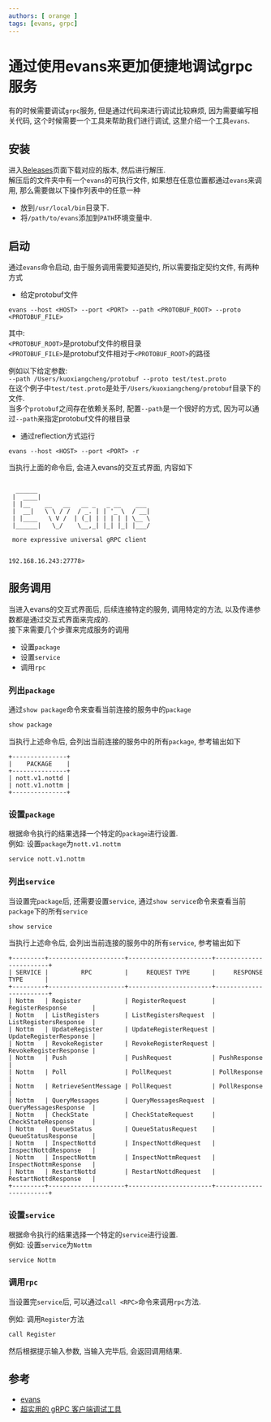 ```yaml
---
authors: [ orange ]
tags: [evans, grpc]
---
```


# 通过使用evans来更加便捷地调试grpc服务

有的时候需要调试`grpc`服务, 但是通过代码来进行调试比较麻烦, 因为需要编写相关代码, 这个时候需要一个工具来帮助我们进行调试,
这里介绍一个工具`evans`.

<!--truncate-->

## 安装

进入[Releases](https://github.com/ktr0731/evans/releases)页面下载对应的版本, 然后进行解压. <br/>
解压后的文件夹中有一个`evans`的可执行文件, 如果想在任意位置都通过`evans`来调用, 那么需要做以下操作列表中的任意一种

- 放到`/usr/local/bin`目录下.
- 将`/path/to/evans`添加到`PATH`环境变量中.

## 启动

通过`evans`命令启动, 由于服务调用需要知道契约, 所以需要指定契约文件, 有两种方式

- 给定protobuf文件

```log
evans --host <HOST> --port <PORT> --path <PROTOBUF_ROOT> --proto <PROTOBUF_FILE>
```

其中:<br/>
`<PROTOBUF_ROOT>`是protobuf文件的根目录<br/>
`<PROTOBUF_FILE>`是protobuf文件相对于`<PROTOBUF_ROOT>`的路径<br/>

例如以下给定参数:<br/>
`--path /Users/kuoxiangcheng/protobuf --proto test/test.proto`<br/>
在这个例子中`test/test.proto`是处于`/Users/kuoxiangcheng/protobuf`目录下的文件.<br/>
当多个`protobuf`之间存在依赖关系时, 配置`--path`是一个很好的方式, 因为可以通过`--path`来指定protobuf文件的根目录

- 通过reflection方式运行

```log
evans --host <HOST> --port <PORT> -r
```

当执行上面的命令后, 会进入evans的交互式界面, 内容如下

```log

  ______
 |  ____|
 | |__    __   __   __ _   _ __    ___
 |  __|   \ \ / /  / _. | | '_ \  / __|
 | |____   \ V /  | (_| | | | | | \__ \
 |______|   \_/    \__,_| |_| |_| |___/

 more expressive universal gRPC client


192.168.16.243:27778>
```

## 服务调用

当进入evans的交互式界面后, 后续连接特定的服务, 调用特定的方法, 以及传递参数都是通过交互式界面来完成的.<br/>
接下来需要几个步骤来完成服务的调用

- 设置`package`
- 设置`service`
- 调用`rpc`

### 列出`package`

通过`show package`命令来查看当前连接的服务中的`package`

```bash
show package
```

当执行上述命令后, 会列出当前连接的服务中的所有`package`, 参考输出如下

```log
+---------------+
|    PACKAGE    |
+---------------+
| nott.v1.nottd |
| nott.v1.nottm |
+---------------+
```

### 设置`package`

根据命令执行的结果选择一个特定的`package`进行设置.<br/>
例如: 设置`package`为`nott.v1.nottm`

```bash
service nott.v1.nottm
```

### 列出`service`

当设置完`package`后, 还需要设置`service`, 通过`show service`命令来查看当前`package`下的所有`service`

```bash
show service
```

当执行上述命令后, 会列出当前连接的服务中的所有`service`, 参考输出如下

```log
+---------+---------------------+-----------------------+------------------------+
| SERVICE |         RPC         |     REQUEST TYPE      |     RESPONSE TYPE      |
+---------+---------------------+-----------------------+------------------------+
| Nottm   | Register            | RegisterRequest       | RegisterResponse       |
| Nottm   | ListRegisters       | ListRegistersRequest  | ListRegistersResponse  |
| Nottm   | UpdateRegister      | UpdateRegisterRequest | UpdateRegisterResponse |
| Nottm   | RevokeRegister      | RevokeRegisterRequest | RevokeRegisterResponse |
| Nottm   | Push                | PushRequest           | PushResponse           |
| Nottm   | Poll                | PollRequest           | PollResponse           |
| Nottm   | RetrieveSentMessage | PollRequest           | PollResponse           |
| Nottm   | QueryMessages       | QueryMessagesRequest  | QueryMessagesResponse  |
| Nottm   | CheckState          | CheckStateRequest     | CheckStateResponse     |
| Nottm   | QueueStatus         | QueueStatusRequest    | QueueStatusResponse    |
| Nottm   | InspectNottd        | InspectNottdRequest   | InspectNottdResponse   |
| Nottm   | InspectNottm        | InspectNottmRequest   | InspectNottmResponse   |
| Nottm   | RestartNottd        | RestartNottdRequest   | RestartNottdResponse   |
+---------+---------------------+-----------------------+------------------------+
```

### 设置`service`

根据命令执行的结果选择一个特定的`service`进行设置.<br/>
例如: 设置`service`为`Nottm`

```bash
service Nottm
```

### 调用`rpc`

当设置完`service`后, 可以通过`call <RPC>`命令来调用`rpc`方法.<br/>

例如: 调用`Register`方法

```bash
call Register
```

然后根据提示输入参数, 当输入完毕后, 会返回调用结果.<br/>

## 参考

- [evans](https://github.com/ktr0731/evans)
- [超实用的 gRPC 客户端调试工具](https://cloud.tencent.com/developer/article/1892716)